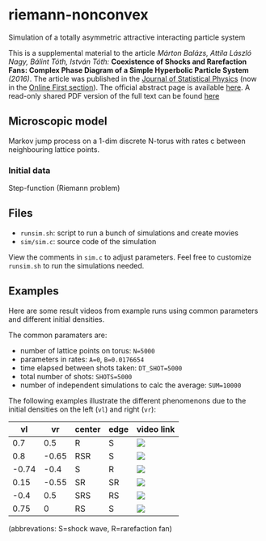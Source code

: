 # riemann-nonconvex
Simulation of a totally asymmetric attractive interacting particle system

This is a supplemental material to the article
*Márton Balázs, Attila László Nagy, Bálint Tóth, István Tóth:*
**Coexistence of Shocks and Rarefaction Fans: Complex Phase Diagram of a Simple Hyperbolic Particle System** *(2016)*.
The article was published in the
[Journal of Statistical Physics](http://link.springer.com/journal/10955) (now in the
[Online First section](http://link.springer.com/journal/10955/onlineFirst/page/1)).
The official abstract page is available [here](http://link.springer.com/article/10.1007/s10955-016-1600-2).
A read-only shared PDF version of the full text can be found
[here](http://www.readcube.com/articles/10.1007/s10955-016-1600-2?author_access_token=GTB7cm6HV9zoJWP1_rN6NPe4RwlQNchNByi7wbcMAY4FizNqvrhqK12KP10_76IpPS8GvIEQ7Hn9abtNv7NNggfL_5rwk2MrQ570e0UYAyjwWxwHzpvsU47IqySZzLG4_VNVIl3a-7sdFPcOaHjYKA%3D%3D)


## Microscopic model
Markov jump process on a 1-dim discrete N-torus with rates c between neighbouring lattice points.

### Initial data
Step-function (Riemann problem)

## Files
* `runsim.sh`: script to run a bunch of simulations and create movies
* `sim/sim.c`: source code of the simulation

View the comments in `sim.c` to adjust parameters. Feel free to
customize `runsim.sh` to run the simulations needed.

## Examples
Here are some result videos from example runs using common parameters
and different initial densities.

The common paramaters are:
* number of lattice points on torus: `N=5000`
* parameters in rates: `A=0`, `B=0.0176654`
* time elapsed between shots taken: `DT_SHOT=5000`
* total number of shots: `SHOTS=5000`
* number of independent simulations to calc the average: `SUM=10000`

The following examples illustrate the different phenomenons due to the initial densities on the left (`vl`) and right (`vr`):

vl   |vr   |center|edge|video link
-----|-----|------|----|----------
 0.7 | 0.5 | R    | S  |<a href="https://www.youtube.com/watch?v=ZJaw3-kXIlE" target="_blank"><img src="https://img.youtube.com/vi/ZJaw3-kXIlE/3.jpg"/></a>
 0.8 |-0.65| RSR  | S  |<a href="https://www.youtube.com/watch?v=Nf5TXqtdhdg" target="_blank"><img src="https://img.youtube.com/vi/Nf5TXqtdhdg/3.jpg"/></a>
-0.74|-0.4 | S    | R  |<a href="https://www.youtube.com/watch?v=sHPGbf8d5tI" target="_blank"><img src="https://img.youtube.com/vi/sHPGbf8d5tI/3.jpg"/></a>
 0.15|-0.55| SR   | SR |<a href="https://www.youtube.com/watch?v=VIF5jHwUFG8" target="_blank"><img src="https://img.youtube.com/vi/VIF5jHwUFG8/3.jpg"/></a>
-0.4 | 0.5 | SRS  | RS |<a href="https://www.youtube.com/watch?v=OSIPnizKTfU" target="_blank"><img src="https://img.youtube.com/vi/OSIPnizKTfU/3.jpg"/></a>
 0.75| 0   | RS   | S  |<a href="https://www.youtube.com/watch?v=63aZPZKR1_4" target="_blank"><img src="https://img.youtube.com/vi/63aZPZKR1_4/3.jpg"/></a>

(abbrevations: S=shock wave, R=rarefaction fan)
